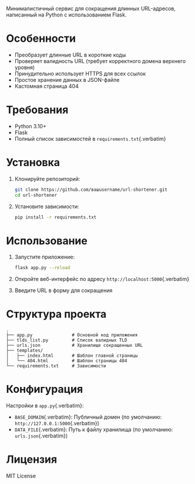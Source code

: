 Минималистичный сервис для сокращения длинных URL-адресов, написанный на
Python с использованием Flask.

# Особенности

- Преобразует длинные URL в короткие коды
- Проверяет валидность URL (требует корректного домена верхнего уровня)
- Принудительно использует HTTPS для всех ссылок
- Простое хранение данных в JSON-файле
- Кастомная страница 404

# Требования

- Python 3.10+
- Flask
- Полный список зависимостей в `requirements.txt`{.verbatim}

# Установка

1.  Клонируйте репозиторий:

    ``` {.bash org-language="sh"}
    git clone https://github.com/вашusername/url-shortener.git
    cd url-shortener
    ```

2.  Установите зависимости:

    ``` {.bash org-language="sh"}
    pip install -r requirements.txt
    ```

# Использование

1.  Запустите приложение:

    ``` {.bash org-language="sh"}
    flask app.py --reload
    ```

2.  Откройте веб-интерфейс по адресу `http://localhost:5000`{.verbatim}

3.  Введите URL в форму для сокращения

# Структура проекта

    .
    ├── app.py               # Основной код приложения
    ├── tlds_list.py         # Список валидных TLD
    ├── urls.json            # Хранилище сокращенных URL
    ├── templates/
    │   ├── index.html       # Шаблон главной страницы
    │   └── 404.html         # Шаблон страницы 404
    └── requirements.txt     # Зависимости

# Конфигурация

Настройки в `app.py`{.verbatim}:

- `BASE_DOMAIN`{.verbatim}: Публичный домен (по умолчанию:
  `http://127.0.0.1:5000`{.verbatim})
- `DATA_FILE`{.verbatim}: Путь к файлу хранилища (по умолчанию:
  `urls.json`{.verbatim})

# Лицензия

MIT License
